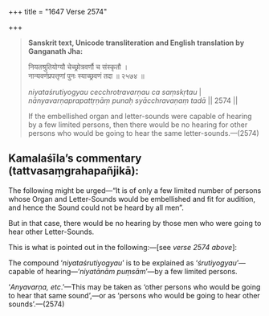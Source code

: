 +++
title = "1647 Verse 2574"

+++
> **Sanskrit text, Unicode transliteration and English translation by Ganganath Jha:** 
>
> नियतश्रुतियोग्यौ चेच्छ्रोत्रवर्णौ च संस्कृतौ ।  
> नान्यवर्णप्रपत्तृणां पुनः स्याच्छ्रवणं तदा ॥ २५७४ ॥ 
>
> *niyataśrutiyogyau cecchrotravarṇau ca saṃskṛtau* \|  
> *nānyavarṇaprapattṛṇāṃ punaḥ syācchravaṇaṃ tadā* \|\| 2574 \|\| 
>
> If the embellished organ and letter-sounds were capable of hearing by a few limited persons, then there would be no hearing for other persons who would be going to hear the same letter-sounds.—(2574)



## Kamalaśīla’s commentary (tattvasaṃgrahapañjikā):

The following might be urged—“It is of only a few limited number of persons whose Organ and Letter-Sounds would be embellished and fit for audition, and hence the Sound could not be heard by all men”.

But in that case, there would be no hearing by those men who were going to hear other Letter-Sounds.

This is what is pointed out in the following:—[see *verse 2574 above*]:

The compound ‘*niyataśrutiyogyau*’ is to be explained as ‘*śrutiyogyau*’—capable of hearing—‘*niyatānām puṃsām*’—by a few limited persons.

‘*Anyavarṇa, etc*.’—This may be taken as ‘other persons who would be going to hear that same sound’,—or as ‘persons who would be going to hear other sounds’.—(2574)


